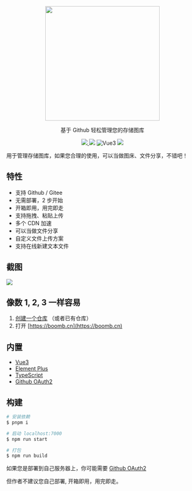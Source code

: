 <p align="center">
  <a href="https://boomb.cn">
    <img src="public/logo.png" width="300" />
  </a>
  <p align="center">基于 Github 轻松管理您的存储图库</p>
  <p align="center">
    <a href="README.md">
      <img src="https://img.shields.io/badge/lang-%E7%AE%80%E4%BD%93%E4%B8%AD%E6%96%87-red.svg?longCache=true&style=flat-square">
    </a>
    <img src="https://img.shields.io/github/v/release/xjh22222228/boomb" />
    <img alt="Vue3" src="https://img.shields.io/static/v1.svg?label=&message=Vue3&style=flat-square&color=42b983">
    <img src="https://img.shields.io/github/license/xjh22222228/boomb" />
  </p>
</p>

用于管理存储图库，如果您合理的使用，可以当做图床、文件分享，不错吧！

## 特性

- 支持 Github / Gitee
- 无需部署，2 步开始
- 开箱即用，用完即走
- 支持拖拽、粘贴上传
- 多个 CDN 加速
- 可以当做文件分享
- 自定义文件上传方案
- 支持在线新建文本文件

## 截图

![](https://raw.githubusercontent.com/xjh22222228/public/gh-pages/bed/screenshot.gif)

## 像数 1, 2, 3 一样容易

1. [创建一个仓库](https://github.com/new) （或者已有仓库）
2. 打开 [https://boomb.cn](https://boomb.cn)

## 内置

- [Vue3](https://github.com/vuejs/vue-next)
- [Element Plus](https://github.com/element-plus/element-plus)
- [TypeScript](https://github.com/Microsoft/TypeScript)
- [Github OAuth2](https://github.com/xjh22222228/github-oauth2)

## 构建

```bash
# 安装依赖
$ pnpm i

# 启动 localhost:7000
$ npm run start

# 打包
$ npm run build
```

如果您是部署到自己服务器上，你可能需要 [Github OAuth2](https://github.com/xjh22222228/github-oauth2)

但作者不建议您自己部署, 开箱即用，用完即走。
